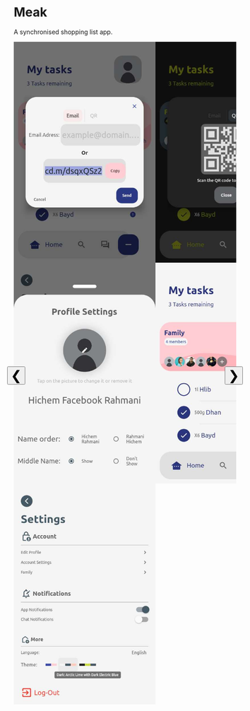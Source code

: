 # Meak

A synchronised shopping list app.

<div class="container">
  <button class="prev">&#10094;</button>
  <div class="image-container">
    <img src="assets\Screenshots\AddByEmail.jpg" alt="Image 1">
    <img src="assets\Screenshots\AddByQR2.jpg" alt="Image 2">
    <img src="assets\Screenshots\AddItem1.jpg" alt="Image 3">
  </div>
  <div class="image-container">
    <img src="assets\Screenshots\EditProfile.jpg" alt="Image 4">
    <img src="assets\Screenshots\Home1.jpg" alt="Image 5">
    <img src="assets\Screenshots\PersonalSettings.jpg" alt="Image 6">
  </div>
  <div class="image-container">
    <img src="assets\Screenshots\Settings.jpg" alt="Image 7">
  </div>
  <button class="next">&#10095;</button>
</div>

<style>
.container {
  position: relative;
}

.prev,
.next {
  position: absolute;
  top: calc(50% - 15px);
  font-size: 30px;
}

.prev {
  left: -15px;
}

.next {
  right: -15px;
}

.image-container {
  display: flex;
  overflow-x: auto;
}

.image-container img {
max-width:100%;
max-height:500px;
}
</style>
